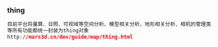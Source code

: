 ### thing

```css
目前平台将量算、日照、可视域等空间分析、模型相关分析、地形相关分析、相机的管理类 
等所有功能都统一封装为thing对象
http://mars3d.cn/dev/guide/map/thing.html
```

